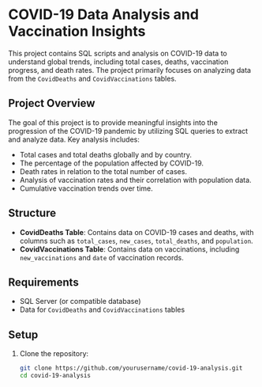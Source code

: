 # COVID-19 Data Analysis and Vaccination Insights

This project contains SQL scripts and analysis on COVID-19 data to understand global trends, including total cases, deaths, vaccination progress, and death rates. The project primarily focuses on analyzing data from the `CovidDeaths` and `CovidVaccinations` tables.

## Project Overview

The goal of this project is to provide meaningful insights into the progression of the COVID-19 pandemic by utilizing SQL queries to extract and analyze data. Key analysis includes:

- Total cases and total deaths globally and by country.
- The percentage of the population affected by COVID-19.
- Death rates in relation to the total number of cases.
- Analysis of vaccination rates and their correlation with population data.
- Cumulative vaccination trends over time.

## Structure

- **CovidDeaths Table**: Contains data on COVID-19 cases and deaths, with columns such as `total_cases`, `new_cases`, `total_deaths`, and `population`.
- **CovidVaccinations Table**: Contains data on vaccinations, including `new_vaccinations` and `date` of vaccination records.

## Requirements

- SQL Server (or compatible database)
- Data for `CovidDeaths` and `CovidVaccinations` tables

## Setup

1. Clone the repository:

   ```bash
   git clone https://github.com/yourusername/covid-19-analysis.git
   cd covid-19-analysis
